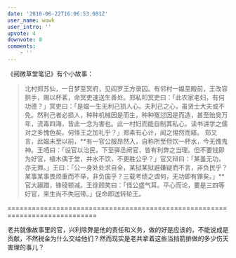 ```yaml
---
date: '2018-06-22T16:06:53.081Z'
user_name: wowk
user_intro: ''
upvote: 4
downvote: 0
comments:
    - ''
---
```


《阅微草堂笔记》有个小故事：

> 北村郑苏仙，一日梦至冥府，见阎罗王方录囚。有邻村一媪至殿前，王改容拱手，赐以杯茗，命冥吏速送生善处。郑私叩冥吏曰：「此农家老妇，有何功德？」冥吏曰：「是媪一生无利己损人心。夫利己之心，虽贤士大夫或不免。然利己者必损人，种种机械因是而生，种种冤愆因是而造，甚至贻臭万年，流毒四海，皆此一念为害也。此一村妇而能自制其私心，读书讲学之儒对之多愧色矣。何怪王之加礼乎？」郑素有心计，闻之惕然而寤。 郑又言，此媪未至以前，**有一官公服昂然入，自称所至但饮一杯水，今无愧鬼神。王哂曰：「设官以治民，下至驿丞闸官，皆有利弊之当理。但不要钱即为好官，植木偶于堂，并水不饮，不更胜公乎？」官又辩曰：「某虽无功，亦无罪。」王曰：「公一身处处求自全，某狱某狱避嫌疑而不言，非负民乎？某事某事畏烦重而不举，非负国乎？三载考绩之谓何，无功即有罪矣。」**官大踧踖，锋稜顿减。王徐顾笑曰：「怪公盛气耳。平心而论，要是三四等好官，来生尚不失冠带。」促命即送转轮王。 

\============================================================================

老共就像故事里的官，兴利除弊是他的责任和义务，做的好是应该的，不能说成是贡献，不然税金为什么交给他们？然而现实是老共拿着这些当挡箭排做的多少伤天害理的事儿？
